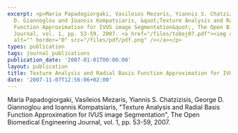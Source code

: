 ```yaml
---
excerpt: <p>Maria Papadogiorgaki, Vasileios Mezaris, Yiannis S. Chatzizisis, George
  D. Giannoglou and Ioannis Kompatsiaris, &quot;Texture Analysis and Radial Basis
  Function Approximation for IVUS image Segmentation&quot;, The Open Biomedical Engineering
  Journal, vol. 1, pp. 53-59, 2007. <a href="/files/tobej07.pdf"><img align="top"
  alt="" border="0" src="/files/pdf/pdf.png" /></a></p>
types: publication
tags: journal_publications
publication_date: '2007-01-01T00:00:00'
layout: publication
title: Texture Analysis and Radial Basis Function Approximation for IVUS image Segmentation
date: '2007-11-07T12:56:06+02:00'
---
```

<p>Maria Papadogiorgaki, Vasileios Mezaris, Yiannis S. Chatzizisis, George D. Giannoglou and Ioannis Kompatsiaris, &quot;Texture Analysis and Radial Basis Function Approximation for IVUS image Segmentation&quot;, The Open Biomedical Engineering Journal, vol. 1, pp. 53-59, 2007. <a href="/files/tobej07.pdf"><img align="top" alt="" border="0" src="/files/pdf/pdf.png" /></a></p>
